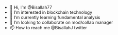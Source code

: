 - 👋 Hi, I’m @Bisallah77
- 👀 I’m interested in blockchain technology
- 🌱 I’m currently learning fundamental analysis
- 💞️ I’m looking to collaborate on mod/collab manager
- 📫 How to reach me @BisallahJ twitter

<!---
Bisallah77/Bisallah77 is a ✨ special ✨ repository because its `README.md` (this file) appears on your GitHub profile.
You can click the Preview link to take a look at your changes.
--->
